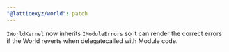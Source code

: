 ```yaml
---
"@latticexyz/world": patch
---
```


`IWorldKernel` now inherits `IModuleErrors` so it can render the correct errors if the World reverts when delegatecalled with Module code.
